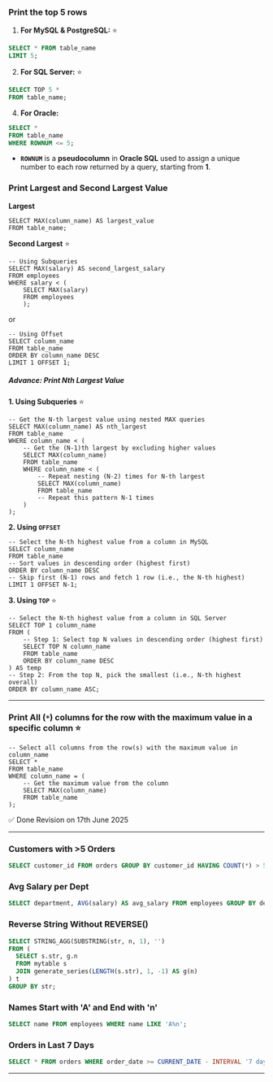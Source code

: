 
### Print the top 5 rows

1. **For MySQL & PostgreSQL:** ⭐
```sql
SELECT * FROM table_name
LIMIT 5;
```

2. **For SQL Server:** ⭐
```sql
SELECT TOP 5 * 
FROM table_name;
```

4. **For Oracle:**
```sql
SELECT * 
FROM table_name
WHERE ROWNUM <= 5;
```
- **`ROWNUM`** is a **pseudocolumn** in **Oracle SQL** used to assign a unique number to each row returned by a query, starting from **1**.

### Print  Largest and Second Largest Value

**Largest**
```Mysql
SELECT MAX(column_name) AS largest_value 
FROM table_name;
```

**Second Largest** ⭐
```Mysql
-- Using Subqueries
SELECT MAX(salary) AS second_largest_salary 
FROM employees 
WHERE salary < (
	SELECT MAX(salary) 
	FROM employees
	);
```
or
```Mysql
-- Using Offset
SELECT column_name
FROM table_name
ORDER BY column_name DESC
LIMIT 1 OFFSET 1;
```

##### Advance: Print Nth Largest Value

 **1. Using Subqueries** ⭐
```MySQL
-- Get the N-th largest value using nested MAX queries
SELECT MAX(column_name) AS nth_largest
FROM table_name
WHERE column_name < (
    -- Get the (N-1)th largest by excluding higher values
    SELECT MAX(column_name)
    FROM table_name
    WHERE column_name < (
        -- Repeat nesting (N-2) times for N-th largest
        SELECT MAX(column_name)
        FROM table_name
        -- Repeat this pattern N-1 times
    )
);
```

**2. Using  `OFFSET`**
```Mysql
-- Select the N-th highest value from a column in MySQL
SELECT column_name
FROM table_name
-- Sort values in descending order (highest first)
ORDER BY column_name DESC
-- Skip first (N-1) rows and fetch 1 row (i.e., the N-th highest)
LIMIT 1 OFFSET N-1;
```

**3. Using `TOP`** ⭐
```Mysql
-- Select the N-th highest value from a column in SQL Server
SELECT TOP 1 column_name
FROM (
    -- Step 1: Select top N values in descending order (highest first)
    SELECT TOP N column_name
    FROM table_name
    ORDER BY column_name DESC
) AS temp
-- Step 2: From the top N, pick the smallest (i.e., N-th highest overall)
ORDER BY column_name ASC;
```

---

### Print All (`*`) columns for the row with the maximum value in a specific column ⭐

```mysql
-- Select all columns from the row(s) with the maximum value in column_name
SELECT * 
FROM table_name
WHERE column_name = (
    -- Get the maximum value from the column
    SELECT MAX(column_name) 
    FROM table_name
);
```


✅ Done Revision on 17th June 2025

---
### Customers with >5 Orders

```sql
SELECT customer_id FROM orders GROUP BY customer_id HAVING COUNT(*) > 5;
```

### Avg Salary per Dept

```sql
SELECT department, AVG(salary) AS avg_salary FROM employees GROUP BY department;
```

### Reverse String Without REVERSE()

```sql
SELECT STRING_AGG(SUBSTRING(str, n, 1), '')
FROM (
  SELECT s.str, g.n
  FROM mytable s
  JOIN generate_series(LENGTH(s.str), 1, -1) AS g(n)
) t
GROUP BY str;
```

### Names Start with 'A' and End with 'n'

```sql
SELECT name FROM employees WHERE name LIKE 'A%n';
```

### Orders in Last 7 Days

```sql
SELECT * FROM orders WHERE order_date >= CURRENT_DATE - INTERVAL '7 day';
```

---
